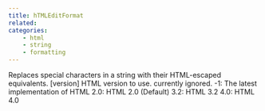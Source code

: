 ```yaml
---
title: hTMLEditFormat
related:
categories:
    - html
    - string
    - formatting
---
```


Replaces special characters in a string with their
        HTML-escaped equivalents.
        [version]
            HTML version to use. currently ignored.
            -1: The latest implementation of HTML
            2.0: HTML 2.0 (Default)
            3.2: HTML 3.2
            4.0: HTML 4.0